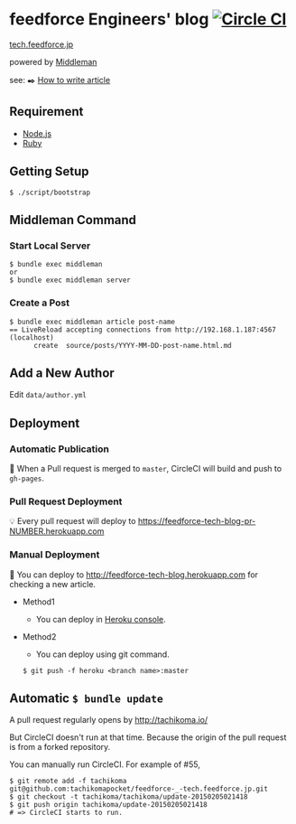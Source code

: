 # feedforce Engineers' blog [![Circle CI](https://circleci.com/gh/feedforce/tech.feedforce.jp.svg?style=svg)](https://circleci.com/gh/feedforce/tech.feedforce.jp)

[tech.feedforce.jp](http://tech.feedforce.jp)

powered by [Middleman](http://middlemanapp.com/)

see: :black_nib: [How to write article](https://github.com/feedforce/tech.feedforce.jp/wiki/%E6%8A%80%E8%A1%93%E8%80%85%E3%83%96%E3%83%AD%E3%82%B0%E8%A8%98%E4%BA%8B%E5%9F%B7%E7%AD%86%E3%83%88%E3%83%A9%E3%81%AE%E5%B7%BB)

## Requirement

* [Node.js](http://nodejs.org/)
* [Ruby](https://www.ruby-lang.org/)

## Getting Setup

    $ ./script/bootstrap

## Middleman Command

### Start Local Server

    $ bundle exec middleman
    or
    $ bundle exec middleman server

### Create a Post

    $ bundle exec middleman article post-name
    == LiveReload accepting connections from http://192.168.1.187:4567 (localhost)
          create  source/posts/YYYY-MM-DD-post-name.html.md

## Add a New Author

Edit `data/author.yml`

## Deployment

### Automatic Publication

:dart: When a Pull request is merged to `master`, CircleCI will build and push to `gh-pages`.

### Pull Request Deployment

:bulb: Every pull request will deploy to https://feedforce-tech-blog-pr-NUMBER.herokuapp.com

### Manual Deployment

:moyai: You can deploy to http://feedforce-tech-blog.herokuapp.com for checking a new article.

* Method1
    * You can deploy in [Heroku console](https://dashboard.heroku.com/apps/feedforce-tech-blog/deploy/github).
* Method2
    * You can deploy using git command.

    ```
    $ git push -f heroku <branch name>:master
    ```

## Automatic `$ bundle update`

A pull request regularly opens by http://tachikoma.io/

But CircleCI doesn't run at that time. Because the origin of the pull request is from a forked repository.

You can manually run CircleCI. For example of #55,

    $ git remote add -f tachikoma git@github.com:tachikomapocket/feedforce-_-tech.feedforce.jp.git
    $ git checkout -t tachikoma/tachikoma/update-20150205021418
    $ git push origin tachikoma/update-20150205021418
    # => CircleCI starts to run.
